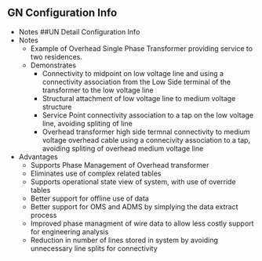 ## GN Configuration Info
  - Notes
##UN Detail Configuration Info
  - Notes
    - Example of Overhead Single Phase Transformer providing service to two residences. 
    - Demonstrates
      - Connectivity to midpoint on low voltage line and using a connectivity association from the Low Side terminal of the transformer to the low voltage line
      - Structural attachment of low voltage line to medium voltage structure
      - Service Point connectivity association to a tap on the low voltage line, avoiding spliting of line
      - Overhead transformer high side termnal connectivity to medium voltage overhead cable using a connecivity association to a tap, avoiding spliting of overhead medium voltage line
  - Advantages
    - Supports Phase Management of Overhead transformer 
    - Eliminates use of complex related tables
    - Supports operational state view of system, with use of override tables
    - Better support for offline use of data
    - Better support for OMS and ADMS by simplying the data extract process
    - Improved phase managment of wire data to allow less costly support for engineering analysis 
    - Reduction in number of lines stored in system by avoiding unnecessary line splits for connectivity
